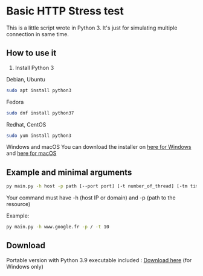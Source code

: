 
# Basic HTTP Stress test
This is a little script wrote in Python 3. It's just for simulating multiple connection in same time.
## How to use it

 1. Install Python 3

Debian, Ubuntu
```sh
sudo apt install python3
```
Fedora
```sh
sudo dnf install python37
```
Redhat, CentOS
```sh
sudo yum install python3
```
Windows and macOS
You can download the installer on [here for Windows](https://www.python.org/downloads/windows/) and [here for macOS](https://www.python.org/downloads/mac-osx/)

## Example and minimal arguments
```sh
py main.py -h host -p path [--port port] [-t number_of_thread] [-tm timeout_in_second] [--ssl [--allow-self-signed]]
```
Your command must have -h (host IP or domain) and -p (path to the resource)

Example:
```sh
py main.py -h www.google.fr -p / -t 10
```
## Download
Portable version with Python 3.9 executable included : [Download here](http://alexisdelhaie.ovh/dlcenter/pystresstest.7z) (for Windows only)
